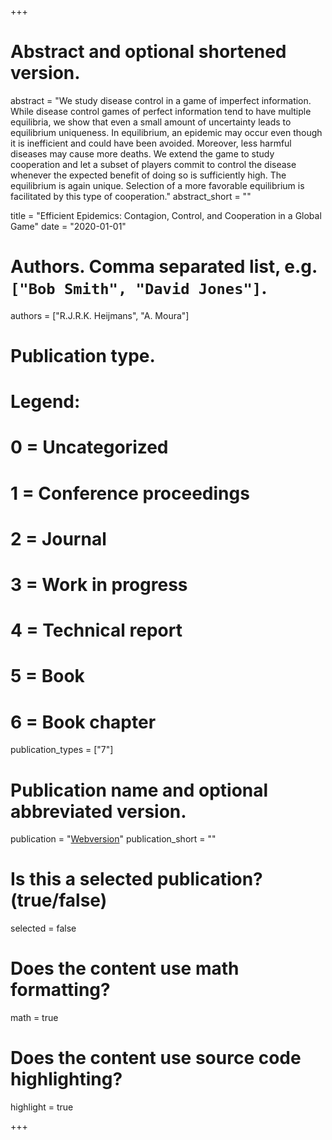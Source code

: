 +++
# Abstract and optional shortened version.
abstract = "We study disease control in a game of imperfect information. While disease control games of perfect information tend to have multiple equilibria, we show that even a small amount of uncertainty leads to equilibrium uniqueness. In equilibrium, an epidemic may occur even though it is inefficient and could have been avoided. Moreover, less harmful diseases may cause more deaths. We extend the game to study cooperation and let a subset of players commit to control the disease whenever the expected benefit of doing so is sufficiently high. The equilibrium is again unique. Selection of a more favorable equilibrium is facilitated by this type of cooperation."
abstract_short = ""

title = "Efficient Epidemics: Contagion, Control, and Cooperation in a Global Game"
date = "2020-01-01"

# Authors. Comma separated list, e.g. `["Bob Smith", "David Jones"]`.
authors = ["R.J.R.K. Heijmans", "A. Moura"]
# Publication type.
# Legend:
# 0 = Uncategorized
# 1 = Conference proceedings
# 2 = Journal
# 3 = Work in progress
# 4 = Technical report
# 5 = Book
# 6 = Book chapter
publication_types = ["7"]

# Publication name and optional abbreviated version.
publication = "[Webversion](https://www.dropbox.com/sh/61uft5xqe5rcf0k/AABjVFjHpbFAnC0ZXhiFeccya?dl=0)"
publication_short = ""

# Is this a selected publication? (true/false)
selected = false


# Does the content use math formatting?
math = true

# Does the content use source code highlighting?
highlight = true

+++

